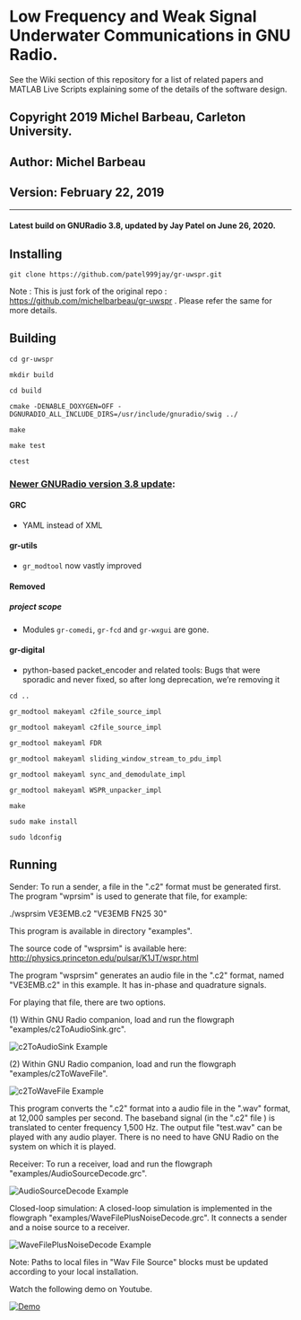#  Low Frequency and Weak Signal Underwater Communications in GNU Radio.

See the Wiki section of this repository for a list of related papers and MATLAB Live Scripts explaining some of the details of the software design.

## Copyright 2019 Michel Barbeau, Carleton University.
## Author: Michel Barbeau
## Version: February 22, 2019
-----------------------------
#### Latest build on GNURadio 3.8, updated by Jay Patel on June 26, 2020.


## Installing

`git clone https://github.com/patel999jay/gr-uwspr.git`

Note : This is just fork of the original repo : https://github.com/michelbarbeau/gr-uwspr . Please refer the same for more details.

## Building


```
cd gr-uwspr

mkdir build

cd build

cmake -DENABLE_DOXYGEN=OFF -DGNURADIO_ALL_INCLUDE_DIRS=/usr/include/gnuradio/swig ../

make

make test 

ctest
```
### [Newer GNURadio version 3.8 update](https://www.gnuradio.org/news/2019-08-10-gnu-radio-v3-8-0-0-release/):

#### GRC
- YAML instead of XML

#### gr-utils
- `gr_modtool` now vastly improved

#### Removed
##### project scope
- Modules `gr-comedi`, `gr-fcd` and `gr-wxgui` are gone.
#### gr-digital
- python-based packet_encoder and related tools: Bugs that were sporadic and never fixed, so after long deprecation, we’re removing it
```
cd ..

gr_modtool makeyaml c2file_source_impl

gr_modtool makeyaml c2file_source_impl

gr_modtool makeyaml FDR

gr_modtool makeyaml sliding_window_stream_to_pdu_impl

gr_modtool makeyaml sync_and_demodulate_impl

gr_modtool makeyaml WSPR_unpacker_impl

make

sudo make install

sudo ldconfig

```

## Running

Sender: To run a sender, a file in the ".c2" format must be generated first. The program "wprsim" is used to generate that file, for example:

./wsprsim VE3EMB.c2 "VE3EMB FN25 30"

This program is available in directory "examples".

The source code of "wsprsim" is available here: http://physics.princeton.edu/pulsar/K1JT/wspr.html

The program "wsprsim" generates an audio file in the ".c2" format, named "VE3EMB.c2" in this example. It has in-phase and quadrature signals.

For playing that file, there are two options.

(1) Within GNU Radio companion, load and run the flowgraph "examples/c2ToAudioSink.grc".

![c2ToAudioSink Example](https://github.com/michelbarbeau/gr-uwspr/blob/master/examples/c2ToAudioSink.png)

(2) Within GNU Radio companion, load and run the flowgraph "examples/c2ToWaveFile".

![c2ToWaveFile Example](https://github.com/michelbarbeau/gr-uwspr/blob/master/examples/c2ToWaveFile.png)

This program converts the ".c2" format into a audio file in the ".wav" format, at 12,000 samples per second. The baseband signal (in the ".c2" file ) is translated to center frequency 1,500 Hz. The output file "test.wav" can be played with any audio player. There is no need to have GNU Radio on the system on which it is played.

Receiver: To run a receiver, load and run the flowgraph "examples/AudioSourceDecode.grc".

![AudioSourceDecode Example](https://github.com/michelbarbeau/gr-uwspr/blob/master/examples/AudioSourceDecode.png)

Closed-loop simulation: A closed-loop simulation is implemented in the flowgraph "examples/WaveFilePlusNoiseDecode.grc". It connects a sender and a noise source to a receiver.

![WaveFilePlusNoiseDecode Example](https://github.com/michelbarbeau/gr-uwspr/blob/master/examples/WaveFilePlusNoiseDecode.png)

Note: Paths to local files in "Wav File Source" blocks must be updated according to your local installation.

Watch the following demo on Youtube.

[![Demo](https://i1.ytimg.com/vi/98o4X0QdZ78/hqdefault.jpg)](https://youtu.be/98o4X0QdZ78)
